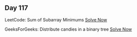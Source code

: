 ## Day 117

LeetCode: Sum of Subarray Minimums 
[Solve Now](https://leetcode.com/problems/sum-of-subarray-minimums/description/)

GeeksForGeeks: Distribute candies in a binary tree 
[Solve Now](https://www.geeksforgeeks.org/problems/distribute-candies-in-a-binary-tree/1)